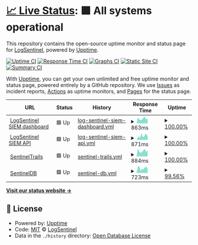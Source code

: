 # [📈 Live Status](https://status.logsentinel.com): <!--live status--> **🟩 All systems operational**

This repository contains the open-source uptime monitor and status page for [LogSentinel](https://logsentinel.com), powered by [Upptime](https://github.com/upptime/upptime).

[![Uptime CI](https://github.com/koj-co/upptime/workflows/Uptime%20CI/badge.svg)](https://github.com/koj-co/upptime/actions?query=workflow%3A%22Uptime+CI%22)
[![Response Time CI](https://github.com/koj-co/upptime/workflows/Response%20Time%20CI/badge.svg)](https://github.com/koj-co/upptime/actions?query=workflow%3A%22Response+Time+CI%22)
[![Graphs CI](https://github.com/koj-co/upptime/workflows/Graphs%20CI/badge.svg)](https://github.com/koj-co/upptime/actions?query=workflow%3A%22Graphs+CI%22)
[![Static Site CI](https://github.com/koj-co/upptime/workflows/Static%20Site%20CI/badge.svg)](https://github.com/koj-co/upptime/actions?query=workflow%3A%22Static+Site+CI%22)
[![Summary CI](https://github.com/koj-co/upptime/workflows/Summary%20CI/badge.svg)](https://github.com/koj-co/upptime/actions?query=workflow%3A%22Summary+CI%22)

With [Upptime](https://upptime.js.org), you can get your own unlimited and free uptime monitor and status page, powered entirely by a GitHub repository. We use [Issues](https://github.com/LogSentinel/status/issues) as incident reports, [Actions](https://github.com/LogSentinel/status/actions) as uptime monitors, and [Pages](https://status.logsentinel.com) for the status page.

<!--start: status pages-->
<!-- This summary is generated by Upptime (https://github.com/upptime/upptime) -->
<!-- Do not edit this manually, your changes will be overwritten -->
<!-- prettier-ignore -->
| URL | Status | History | Response Time | Uptime |
| --- | ------ | ------- | ------------- | ------ |
| <img alt="" src="https://icons.duckduckgo.com/ip3/siem.logsentinel.com.ico" height="13"> [LogSentinel SIEM dashboard](https://siem.logsentinel.com) | 🟩 Up | [log-sentinel-siem-dashboard.yml](https://github.com/LogSentinel/status/commits/HEAD/history/log-sentinel-siem-dashboard.yml) | <details><summary><img alt="Response time graph" src="./graphs/log-sentinel-siem-dashboard/response-time-week.png" height="20"> 863ms</summary><br><a href="https://status.logsentinel.com/history/log-sentinel-siem-dashboard"><img alt="Response time 1536" src="https://img.shields.io/endpoint?url=https%3A%2F%2Fraw.githubusercontent.com%2FLogSentinel%2Fstatus%2FHEAD%2Fapi%2Flog-sentinel-siem-dashboard%2Fresponse-time.json"></a><br><a href="https://status.logsentinel.com/history/log-sentinel-siem-dashboard"><img alt="24-hour response time 805" src="https://img.shields.io/endpoint?url=https%3A%2F%2Fraw.githubusercontent.com%2FLogSentinel%2Fstatus%2FHEAD%2Fapi%2Flog-sentinel-siem-dashboard%2Fresponse-time-day.json"></a><br><a href="https://status.logsentinel.com/history/log-sentinel-siem-dashboard"><img alt="7-day response time 863" src="https://img.shields.io/endpoint?url=https%3A%2F%2Fraw.githubusercontent.com%2FLogSentinel%2Fstatus%2FHEAD%2Fapi%2Flog-sentinel-siem-dashboard%2Fresponse-time-week.json"></a><br><a href="https://status.logsentinel.com/history/log-sentinel-siem-dashboard"><img alt="30-day response time 855" src="https://img.shields.io/endpoint?url=https%3A%2F%2Fraw.githubusercontent.com%2FLogSentinel%2Fstatus%2FHEAD%2Fapi%2Flog-sentinel-siem-dashboard%2Fresponse-time-month.json"></a><br><a href="https://status.logsentinel.com/history/log-sentinel-siem-dashboard"><img alt="1-year response time 1668" src="https://img.shields.io/endpoint?url=https%3A%2F%2Fraw.githubusercontent.com%2FLogSentinel%2Fstatus%2FHEAD%2Fapi%2Flog-sentinel-siem-dashboard%2Fresponse-time-year.json"></a></details> | <details><summary><a href="https://status.logsentinel.com/history/log-sentinel-siem-dashboard">100.00%</a></summary><a href="https://status.logsentinel.com/history/log-sentinel-siem-dashboard"><img alt="All-time uptime 99.42%" src="https://img.shields.io/endpoint?url=https%3A%2F%2Fraw.githubusercontent.com%2FLogSentinel%2Fstatus%2FHEAD%2Fapi%2Flog-sentinel-siem-dashboard%2Fuptime.json"></a><br><a href="https://status.logsentinel.com/history/log-sentinel-siem-dashboard"><img alt="24-hour uptime 100.00%" src="https://img.shields.io/endpoint?url=https%3A%2F%2Fraw.githubusercontent.com%2FLogSentinel%2Fstatus%2FHEAD%2Fapi%2Flog-sentinel-siem-dashboard%2Fuptime-day.json"></a><br><a href="https://status.logsentinel.com/history/log-sentinel-siem-dashboard"><img alt="7-day uptime 100.00%" src="https://img.shields.io/endpoint?url=https%3A%2F%2Fraw.githubusercontent.com%2FLogSentinel%2Fstatus%2FHEAD%2Fapi%2Flog-sentinel-siem-dashboard%2Fuptime-week.json"></a><br><a href="https://status.logsentinel.com/history/log-sentinel-siem-dashboard"><img alt="30-day uptime 100.00%" src="https://img.shields.io/endpoint?url=https%3A%2F%2Fraw.githubusercontent.com%2FLogSentinel%2Fstatus%2FHEAD%2Fapi%2Flog-sentinel-siem-dashboard%2Fuptime-month.json"></a><br><a href="https://status.logsentinel.com/history/log-sentinel-siem-dashboard"><img alt="1-year uptime 98.81%" src="https://img.shields.io/endpoint?url=https%3A%2F%2Fraw.githubusercontent.com%2FLogSentinel%2Fstatus%2FHEAD%2Fapi%2Flog-sentinel-siem-dashboard%2Fuptime-year.json"></a></details>
| <img alt="" src="https://icons.duckduckgo.com/ip3/api.logsentinel.com.ico" height="13"> [LogSentinel SIEM API](https://api.logsentinel.com) | 🟩 Up | [log-sentinel-siem-api.yml](https://github.com/LogSentinel/status/commits/HEAD/history/log-sentinel-siem-api.yml) | <details><summary><img alt="Response time graph" src="./graphs/log-sentinel-siem-api/response-time-week.png" height="20"> 871ms</summary><br><a href="https://status.logsentinel.com/history/log-sentinel-siem-api"><img alt="Response time 1236" src="https://img.shields.io/endpoint?url=https%3A%2F%2Fraw.githubusercontent.com%2FLogSentinel%2Fstatus%2FHEAD%2Fapi%2Flog-sentinel-siem-api%2Fresponse-time.json"></a><br><a href="https://status.logsentinel.com/history/log-sentinel-siem-api"><img alt="24-hour response time 817" src="https://img.shields.io/endpoint?url=https%3A%2F%2Fraw.githubusercontent.com%2FLogSentinel%2Fstatus%2FHEAD%2Fapi%2Flog-sentinel-siem-api%2Fresponse-time-day.json"></a><br><a href="https://status.logsentinel.com/history/log-sentinel-siem-api"><img alt="7-day response time 871" src="https://img.shields.io/endpoint?url=https%3A%2F%2Fraw.githubusercontent.com%2FLogSentinel%2Fstatus%2FHEAD%2Fapi%2Flog-sentinel-siem-api%2Fresponse-time-week.json"></a><br><a href="https://status.logsentinel.com/history/log-sentinel-siem-api"><img alt="30-day response time 809" src="https://img.shields.io/endpoint?url=https%3A%2F%2Fraw.githubusercontent.com%2FLogSentinel%2Fstatus%2FHEAD%2Fapi%2Flog-sentinel-siem-api%2Fresponse-time-month.json"></a><br><a href="https://status.logsentinel.com/history/log-sentinel-siem-api"><img alt="1-year response time 1317" src="https://img.shields.io/endpoint?url=https%3A%2F%2Fraw.githubusercontent.com%2FLogSentinel%2Fstatus%2FHEAD%2Fapi%2Flog-sentinel-siem-api%2Fresponse-time-year.json"></a></details> | <details><summary><a href="https://status.logsentinel.com/history/log-sentinel-siem-api">100.00%</a></summary><a href="https://status.logsentinel.com/history/log-sentinel-siem-api"><img alt="All-time uptime 99.56%" src="https://img.shields.io/endpoint?url=https%3A%2F%2Fraw.githubusercontent.com%2FLogSentinel%2Fstatus%2FHEAD%2Fapi%2Flog-sentinel-siem-api%2Fuptime.json"></a><br><a href="https://status.logsentinel.com/history/log-sentinel-siem-api"><img alt="24-hour uptime 100.00%" src="https://img.shields.io/endpoint?url=https%3A%2F%2Fraw.githubusercontent.com%2FLogSentinel%2Fstatus%2FHEAD%2Fapi%2Flog-sentinel-siem-api%2Fuptime-day.json"></a><br><a href="https://status.logsentinel.com/history/log-sentinel-siem-api"><img alt="7-day uptime 100.00%" src="https://img.shields.io/endpoint?url=https%3A%2F%2Fraw.githubusercontent.com%2FLogSentinel%2Fstatus%2FHEAD%2Fapi%2Flog-sentinel-siem-api%2Fuptime-week.json"></a><br><a href="https://status.logsentinel.com/history/log-sentinel-siem-api"><img alt="30-day uptime 99.92%" src="https://img.shields.io/endpoint?url=https%3A%2F%2Fraw.githubusercontent.com%2FLogSentinel%2Fstatus%2FHEAD%2Fapi%2Flog-sentinel-siem-api%2Fuptime-month.json"></a><br><a href="https://status.logsentinel.com/history/log-sentinel-siem-api"><img alt="1-year uptime 99.16%" src="https://img.shields.io/endpoint?url=https%3A%2F%2Fraw.githubusercontent.com%2FLogSentinel%2Fstatus%2FHEAD%2Fapi%2Flog-sentinel-siem-api%2Fuptime-year.json"></a></details>
| <img alt="" src="https://icons.duckduckgo.com/ip3/app.logsentinel.com.ico" height="13"> [SentinelTrails](https://app.logsentinel.com) | 🟩 Up | [sentinel-trails.yml](https://github.com/LogSentinel/status/commits/HEAD/history/sentinel-trails.yml) | <details><summary><img alt="Response time graph" src="./graphs/sentinel-trails/response-time-week.png" height="20"> 884ms</summary><br><a href="https://status.logsentinel.com/history/sentinel-trails"><img alt="Response time 1181" src="https://img.shields.io/endpoint?url=https%3A%2F%2Fraw.githubusercontent.com%2FLogSentinel%2Fstatus%2FHEAD%2Fapi%2Fsentinel-trails%2Fresponse-time.json"></a><br><a href="https://status.logsentinel.com/history/sentinel-trails"><img alt="24-hour response time 937" src="https://img.shields.io/endpoint?url=https%3A%2F%2Fraw.githubusercontent.com%2FLogSentinel%2Fstatus%2FHEAD%2Fapi%2Fsentinel-trails%2Fresponse-time-day.json"></a><br><a href="https://status.logsentinel.com/history/sentinel-trails"><img alt="7-day response time 884" src="https://img.shields.io/endpoint?url=https%3A%2F%2Fraw.githubusercontent.com%2FLogSentinel%2Fstatus%2FHEAD%2Fapi%2Fsentinel-trails%2Fresponse-time-week.json"></a><br><a href="https://status.logsentinel.com/history/sentinel-trails"><img alt="30-day response time 848" src="https://img.shields.io/endpoint?url=https%3A%2F%2Fraw.githubusercontent.com%2FLogSentinel%2Fstatus%2FHEAD%2Fapi%2Fsentinel-trails%2Fresponse-time-month.json"></a><br><a href="https://status.logsentinel.com/history/sentinel-trails"><img alt="1-year response time 1275" src="https://img.shields.io/endpoint?url=https%3A%2F%2Fraw.githubusercontent.com%2FLogSentinel%2Fstatus%2FHEAD%2Fapi%2Fsentinel-trails%2Fresponse-time-year.json"></a></details> | <details><summary><a href="https://status.logsentinel.com/history/sentinel-trails">100.00%</a></summary><a href="https://status.logsentinel.com/history/sentinel-trails"><img alt="All-time uptime 99.45%" src="https://img.shields.io/endpoint?url=https%3A%2F%2Fraw.githubusercontent.com%2FLogSentinel%2Fstatus%2FHEAD%2Fapi%2Fsentinel-trails%2Fuptime.json"></a><br><a href="https://status.logsentinel.com/history/sentinel-trails"><img alt="24-hour uptime 100.00%" src="https://img.shields.io/endpoint?url=https%3A%2F%2Fraw.githubusercontent.com%2FLogSentinel%2Fstatus%2FHEAD%2Fapi%2Fsentinel-trails%2Fuptime-day.json"></a><br><a href="https://status.logsentinel.com/history/sentinel-trails"><img alt="7-day uptime 100.00%" src="https://img.shields.io/endpoint?url=https%3A%2F%2Fraw.githubusercontent.com%2FLogSentinel%2Fstatus%2FHEAD%2Fapi%2Fsentinel-trails%2Fuptime-week.json"></a><br><a href="https://status.logsentinel.com/history/sentinel-trails"><img alt="30-day uptime 100.00%" src="https://img.shields.io/endpoint?url=https%3A%2F%2Fraw.githubusercontent.com%2FLogSentinel%2Fstatus%2FHEAD%2Fapi%2Fsentinel-trails%2Fuptime-month.json"></a><br><a href="https://status.logsentinel.com/history/sentinel-trails"><img alt="1-year uptime 98.93%" src="https://img.shields.io/endpoint?url=https%3A%2F%2Fraw.githubusercontent.com%2FLogSentinel%2Fstatus%2FHEAD%2Fapi%2Fsentinel-trails%2Fuptime-year.json"></a></details>
| <img alt="" src="https://icons.duckduckgo.com/ip3/db.logsentinel.com.ico" height="13"> [SentinelDB](https://db.logsentinel.com) | 🟩 Up | [sentinel-db.yml](https://github.com/LogSentinel/status/commits/HEAD/history/sentinel-db.yml) | <details><summary><img alt="Response time graph" src="./graphs/sentinel-db/response-time-week.png" height="20"> 723ms</summary><br><a href="https://status.logsentinel.com/history/sentinel-db"><img alt="Response time 781" src="https://img.shields.io/endpoint?url=https%3A%2F%2Fraw.githubusercontent.com%2FLogSentinel%2Fstatus%2FHEAD%2Fapi%2Fsentinel-db%2Fresponse-time.json"></a><br><a href="https://status.logsentinel.com/history/sentinel-db"><img alt="24-hour response time 684" src="https://img.shields.io/endpoint?url=https%3A%2F%2Fraw.githubusercontent.com%2FLogSentinel%2Fstatus%2FHEAD%2Fapi%2Fsentinel-db%2Fresponse-time-day.json"></a><br><a href="https://status.logsentinel.com/history/sentinel-db"><img alt="7-day response time 723" src="https://img.shields.io/endpoint?url=https%3A%2F%2Fraw.githubusercontent.com%2FLogSentinel%2Fstatus%2FHEAD%2Fapi%2Fsentinel-db%2Fresponse-time-week.json"></a><br><a href="https://status.logsentinel.com/history/sentinel-db"><img alt="30-day response time 754" src="https://img.shields.io/endpoint?url=https%3A%2F%2Fraw.githubusercontent.com%2FLogSentinel%2Fstatus%2FHEAD%2Fapi%2Fsentinel-db%2Fresponse-time-month.json"></a><br><a href="https://status.logsentinel.com/history/sentinel-db"><img alt="1-year response time 799" src="https://img.shields.io/endpoint?url=https%3A%2F%2Fraw.githubusercontent.com%2FLogSentinel%2Fstatus%2FHEAD%2Fapi%2Fsentinel-db%2Fresponse-time-year.json"></a></details> | <details><summary><a href="https://status.logsentinel.com/history/sentinel-db">99.56%</a></summary><a href="https://status.logsentinel.com/history/sentinel-db"><img alt="All-time uptime 99.92%" src="https://img.shields.io/endpoint?url=https%3A%2F%2Fraw.githubusercontent.com%2FLogSentinel%2Fstatus%2FHEAD%2Fapi%2Fsentinel-db%2Fuptime.json"></a><br><a href="https://status.logsentinel.com/history/sentinel-db"><img alt="24-hour uptime 98.77%" src="https://img.shields.io/endpoint?url=https%3A%2F%2Fraw.githubusercontent.com%2FLogSentinel%2Fstatus%2FHEAD%2Fapi%2Fsentinel-db%2Fuptime-day.json"></a><br><a href="https://status.logsentinel.com/history/sentinel-db"><img alt="7-day uptime 99.56%" src="https://img.shields.io/endpoint?url=https%3A%2F%2Fraw.githubusercontent.com%2FLogSentinel%2Fstatus%2FHEAD%2Fapi%2Fsentinel-db%2Fuptime-week.json"></a><br><a href="https://status.logsentinel.com/history/sentinel-db"><img alt="30-day uptime 99.85%" src="https://img.shields.io/endpoint?url=https%3A%2F%2Fraw.githubusercontent.com%2FLogSentinel%2Fstatus%2FHEAD%2Fapi%2Fsentinel-db%2Fuptime-month.json"></a><br><a href="https://status.logsentinel.com/history/sentinel-db"><img alt="1-year uptime 99.84%" src="https://img.shields.io/endpoint?url=https%3A%2F%2Fraw.githubusercontent.com%2FLogSentinel%2Fstatus%2FHEAD%2Fapi%2Fsentinel-db%2Fuptime-year.json"></a></details>

<!--end: status pages-->

[**Visit our status website →**](https://status.logsentinel.com)

## 📄 License

- Powered by: [Upptime](https://github.com/upptime/upptime)
- Code: [MIT](./LICENSE) © [LogSentinel](https://logsentinel.com)
- Data in the `./history` directory: [Open Database License](https://opendatacommons.org/licenses/odbl/1-0/)
